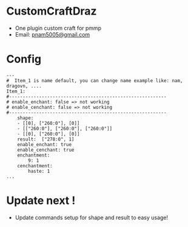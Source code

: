 # CustomCraftDraz
- One plugin custom craft for pmmp 
- Email: pnam5005@gmail.com
# Config 
```
---
#  Item_1 is name default, you can change name example like: nam, dragovn, ....
Item_1:
#----------------------------------------------------------
# enable_enchant: false => not working
# enable_cenchant: false => not working
#----------------------------------------------------------     
    shape:
    - [[0], ["260:0"], [0]]
    - [["260:0"], ["260:0"], ["260:0"]]
    - [[0], ["260:0"], [0]]    
    result:  ["278:0", 1]
    enable_enchant: true
    enable_cenchant: true
    enchantment: 
        9: 1
    cenchantment: 
        haste: 1       
...
```
# Update next !
- Update commands setup for shape and result to easy usage!
